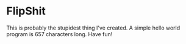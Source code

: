 # FlipShit
This is probably the stupidest thing I've created. A simple hello world program is 657 characters long. Have fun!
